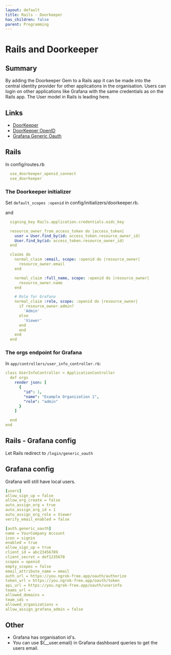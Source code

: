 ```yaml
---
layout: default
title: Rails - Doorkeeper
has_children: false
parent: Programming
---
```


# Rails and Doorkeeper

## Summary

By adding the Doorkeeper Gem to a Rails app it can be made into the central identity provider for other applications in the organisation.
Users can login on other applications like Grafana with the same credentials as on the Rails app. The User model in Rails is
leading here.

## Links

- [DoorKeeper](https://github.com/doorkeeper-gem/doorkeeper)
- [DoorKeeper OpenID](https://github.com/doorkeeper-gem/doorkeeper-openid_connect)
- [Grafana Generic Oauth](https://grafana.com/docs/grafana/latest/setup-grafana/configure-security/configure-authentication/generic-oauth/)


## Rails


In config/routes.rb

```yaml
  use_doorkeeper_openid_connect
  use_doorkeeper
```

### The Doorkeeper initializer

Set `default_scopes :openid` in config/initializers/doorkeeper.rb.

and

```yaml
  signing_key Rails.application.credentials.oidc_key

  resource_owner_from_access_token do |access_token|
    user = User.find_by(id: access_token.resource_owner_id)
    User.find_by(id: access_token.resource_owner_id)
  end

  claims do
    normal_claim :email, scope: :openid do |resource_owner|
      resource_owner.email
    end

    normal_claim :full_name, scope: :openid do |resource_owner|
      resource_owner.name
    end

    # Role for Grafana
    normal_claim :role, scope: :openid do |resource_owner|
      if resource_owner.admin?
        'Admin'
      else
        'Viewer'
      end
      end
    end
  end

```

### The orgs endpoint for Grafana

In `app/controllers/user_info_controller.rb`:

```yaml
class UserInfoController < ApplicationController
  def orgs
    render json: [
      {
        "id": 1,
        "name": "Example Organization 1",
        "role": "admin"
      }
    ]

  end
end
```

## Rails - Grafana config

Let Rails redirect to `/login/generic_oauth`

## Grafana config

Grafana will still have local users.

```yaml
[users]
allow_sign_up = false
allow_org_create = false
auto_assign_org = true
auto_assign_org_id = 1
auto_assign_org_role = Viewer
verify_email_enabled = false

[auth.generic_oauth]
name = YourCompany Account
icon = signin
enabled = true
allow_sign_up = true
client_id = abc23456789
client_secret = def1235670
scopes = openid
empty_scopes = false
email_attribute_name = email
auth_url = https://you.ngrok-free.app/oauth/authorize
token_url = https://you.ngrok-free.app/oauth/token
api_url = https://you.ngrok-free.app/oauth/userinfo
teams_url =
allowed_domains =
team_ids =
allowed_organizations =
allow_assign_grafana_admin = false
```

## Other

- Grafana has organisation id's.
- You can use ${__user.email} in Grafana dashboard queries to get the users email.


